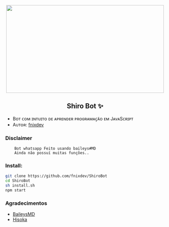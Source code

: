 <p align="center">
  <img src="https://c.tenor.com/AQw5BIsQFRAAAAAC/shiro-ngnl.gif" width="498" height="278"/>
</p>
<h2 align="center">
  <b>Shiro Bot ✨</b>
</h2>

* Bᴏᴛ ᴄᴏᴍ ɪɴᴛᴜɪᴛᴏ ᴅᴇ ᴀᴘʀᴇɴᴅᴇʀ ᴘʀᴏɢʀᴀᴍᴀᴄ̧ᴀ̃ᴏ ᴇᴍ JᴀᴠᴀSᴄʀɪᴘᴛ 
* Aᴜᴛᴏʀ: [fnixdev](https://github.com/fnixdev)

### Disclaimer
```
    Bot whatsapp Feito usando baileys#MD
    Ainda não possuí muitas funções..
```

### Install:
```bash
git clone https://github.com/fnixdev/ShiroBot
cd ShiroBot
sh install.sh
npm start
```

### Agradecimentos

* [BaileysMD](https://github.com/adiwajshing/baileys/tree/multi-device)
* [Hisoka](https://github.com/DikaArdnt/Hisoka-Morou)